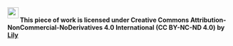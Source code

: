 <img src="https://avatars.githubusercontent.com/u/75524785?s=200&v=4" align="left" height="25px" width="25px">

#### This piece of work is licensed under Creative Commons Attribution-NonCommercial-NoDerivatives 4.0 International (CC BY-NC-ND 4.0) by [Lily](https://github.com/wowlilily)
